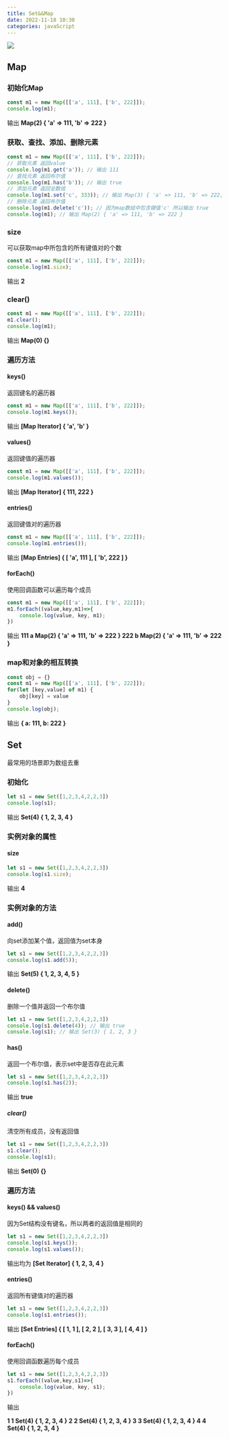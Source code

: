 ```yaml
---
title: Set&&Map
date: 2022-11-18 10:30
categories: javaScript
---
```

![](http://106.55.171.176:9000/yusen/Snipaste_2022-11-18_12-03-28.png?X-Amz-Algorithm=AWS4-HMAC-SHA256&X-Amz-Credential=sttch%2F20221118%2F%2Fs3%2Faws4_request&X-Amz-Date=20221118T040357Z&X-Amz-Expires=432000&X-Amz-SignedHeaders=host&X-Amz-Signature=58a0fc0395c0f55ab6d64976a57ed0844c9df6bd4d332207138ad58aa737a2e8)

<!-- more -->

## Map

### 初始化Map

``` javascript
const m1 = new Map([['a', 111], ['b', 222]]);
console.log(m1);
```

输出 **Map(2) { 'a' => 111, 'b' => 222 }**

### 获取、查找、添加、删除元素

``` javascript
const m1 = new Map([['a', 111], ['b', 222]]);
// 获取元素 返回value
console.log(m1.get('a')); // 输出 111
// 查找元素 返回布尔值
console.log(m1.has('b')); // 输出 true
// 添加元素 返回全数组
console.log(m1.set('c', 333)); // 输出 Map(3) { 'a' => 111, 'b' => 222, 'c' => 333 }
// 删除元素 返回布尔值
console.log(m1.delete('c')); // 因为map数组中包含键值'c' 所以输出 true
console.log(m1); // 输出 Map(2) { 'a' => 111, 'b' => 222 }
```

### size

可以获取map中所包含的所有键值对的个数

``` javascript
const m1 = new Map([['a', 111], ['b', 222]]);
console.log(m1.size);
```

输出 **2**

### clear()

``` javascript
const m1 = new Map([['a', 111], ['b', 222]]);
m1.clear();
console.log(m1);
```

输出 **Map(0) {}**

### 遍历方法

#### keys() 

返回键名的遍历器

```javascript
const m1 = new Map([['a', 111], ['b', 222]]);
console.log(m1.keys());
```

输出 **[Map Iterator] { 'a', 'b' }**

#### values()

返回键值的遍历器

```javascript
const m1 = new Map([['a', 111], ['b', 222]]);
console.log(m1.values());
```

输出 **[Map Iterator] { 111, 222 }**

#### entries()

返回键值对的遍历器

```javascript
const m1 = new Map([['a', 111], ['b', 222]]);
console.log(m1.entries());
```

输出 **[Map Entries] { [ 'a', 111 ], [ 'b', 222 ] }**

#### forEach()

使用回调函数可以遍历每个成员

```javascript
const m1 = new Map([['a', 111], ['b', 222]]);
m1.forEach((value,key,m1)=>{
    console.log(value, key, m1);
})
```

输出 **111 a Map(2) { 'a' => 111, 'b' => 222 }
         222 b Map(2) { 'a' => 111, 'b' => 222 }**

### map和对象的相互转换

```javascript
const obj = {}
const m1 = new Map([['a', 111], ['b', 222]]);
for(let [key,value] of m1) {
    obj[key] = value
}
console.log(obj);
```

输出 **{ a: 111, b: 222 }**

## Set

最常用的场景即为数组去重

### 初始化

```javascript
let s1 = new Set([1,2,3,4,2,2,3])
console.log(s1);
```

输出 **Set(4) { 1, 2, 3, 4 }**

### 实例对象的属性

#### size

```javascript
let s1 = new Set([1,2,3,4,2,2,3])
console.log(s1.size);
```

输出 **4**

### 实例对象的方法

#### add()

向set添加某个值，返回值为set本身

```javascript
let s1 = new Set([1,2,3,4,2,2,3])
console.log(s1.add(5));
```

输出 **Set(5) { 1, 2, 3, 4, 5 }**

#### delete()

删除一个值并返回一个布尔值

```javascript
let s1 = new Set([1,2,3,4,2,2,3])
console.log(s1.delete(4)); // 输出 true
console.log(s1); // 输出 Set(3) { 1, 2, 3 }
```

#### has()

返回一个布尔值，表示set中是否存在此元素

```javascript
let s1 = new Set([1,2,3,4,2,2,3])
console.log(s1.has(2));
```

输出 **true**

##### clear()

清空所有成员，没有返回值

```javascript
let s1 = new Set([1,2,3,4,2,2,3])
s1.clear();
console.log(s1);
```

输出 **Set(0) {}**

### 遍历方法

#### keys() && values()

因为Set结构没有键名，所以两者的返回值是相同的

```javascript
let s1 = new Set([1,2,3,4,2,2,3])
console.log(s1.keys());
console.log(s1.values());
```

输出均为 **[Set Iterator] { 1, 2, 3, 4 }**

#### entries()

返回所有键值对的遍历器

```javascript
let s1 = new Set([1,2,3,4,2,2,3])
console.log(s1.entries());
```

输出 **[Set Entries] { [ 1, 1 ], [ 2, 2 ], [ 3, 3 ], [ 4, 4 ] }**

#### forEach()

使用回调函数遍历每个成员

```javascript
let s1 = new Set([1,2,3,4,2,2,3])
s1.forEach((value,key,s1)=>{
    console.log(value, key, s1);
})
```

输出

**1 1 Set(4) { 1, 2, 3, 4 }
2 2 Set(4) { 1, 2, 3, 4 }
3 3 Set(4) { 1, 2, 3, 4 }
4 4 Set(4) { 1, 2, 3, 4 }**

